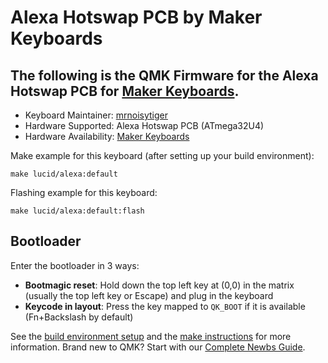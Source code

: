 # Alexa Hotswap PCB by Maker Keyboards

The following is the QMK Firmware for the Alexa Hotswap PCB for [Maker Keyboards](https://www.makerkeyboards.com/).
---

* Keyboard Maintainer: [mrnoisytiger](https://github.com/mrnoisytiger)
* Hardware Supported: Alexa Hotswap PCB (ATmega32U4)
* Hardware Availability: [Maker Keyboards](https://www.makerkeyboards.com/products/alexa)

Make example for this keyboard (after setting up your build environment):

    make lucid/alexa:default

Flashing example for this keyboard:

    make lucid/alexa:default:flash

## Bootloader

Enter the bootloader in 3 ways:

* **Bootmagic reset**: Hold down the top left key at (0,0) in the matrix (usually the top left key or Escape) and plug in the keyboard
* **Keycode in layout**: Press the key mapped to `QK_BOOT` if it is available (Fn+Backslash by default)

See the [build environment setup](https://docs.qmk.fm/#/getting_started_build_tools) and the [make instructions](https://docs.qmk.fm/#/getting_started_make_guide) for more information. Brand new to QMK? Start with our [Complete Newbs Guide](https://docs.qmk.fm/#/newbs).
